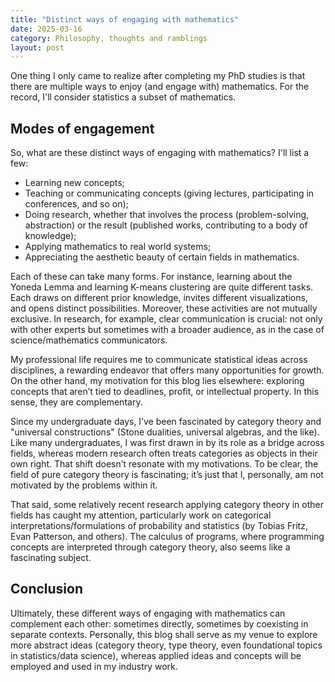 ```yaml
---
title: "Distinct ways of engaging with mathematics"
date: 2025-03-16
category: Philosophy, thoughts and ramblings
layout: post
---
```


One thing I only came to realize after completing my PhD studies is that there are multiple ways to enjoy (and engage with) mathematics. For the record, I'll consider statistics a subset of mathematics.

## Modes of engagement

So, what are these distinct ways of engaging with mathematics? I'll list a few:

* Learning new concepts;
* Teaching or communicating concepts (giving lectures, participating in conferences, and so on);
* Doing research, whether that involves the process (problem-solving, abstraction) or the result (published works, contributing to a body of knowledge);
* Applying mathematics to real world systems;
* Appreciating the aesthetic beauty of certain fields in mathematics.

Each of these can take many forms. For instance, learning about the Yoneda Lemma and learning K-means clustering are quite different tasks. Each draws on different prior knowledge, invites different visualizations, and opens distinct possibilities. Moreover, these activities are not mutually exclusive. In research, for example, clear communication is crucial: not only with other experts but sometimes with a broader audience, as in the case of science/mathematics communicators.

My professional life requires me to communicate statistical ideas across disciplines, a rewarding endeavor that offers many opportunities for growth. On the other hand, my motivation for this blog lies elsewhere: exploring concepts that aren’t tied to deadlines, profit, or intellectual property. In this sense, they are complementary. 

Since my undergraduate days, I’ve been fascinated by category theory and "universal constructions" (Stone dualities, universal algebras, and the like). Like many undergraduates, I was first drawn in by its role as a bridge across fields, whereas modern research often treats categories as objects in their own right. That shift doesn’t resonate with my motivations. To be clear, the field of pure category theory is fascinating; it’s just that I, personally, am not motivated by the problems within it.

That said, some relatively recent research applying category theory in other fields has caught my attention, particularly work on categorical interpretations/formulations of probability and statistics (by Tobias Fritz, Evan Patterson, and others). The calculus of programs, where programming concepts are interpreted through category theory, also seems like a fascinating subject.

## Conclusion

Ultimately, these different ways of engaging with mathematics can complement each other: sometimes directly, sometimes by coexisting in separate contexts. Personally, this blog shall serve as my venue to explore more abstract ideas (category theory, type theory, even foundational topics in statistics/data science), whereas applied ideas and concepts will be employed and used in my industry work.
